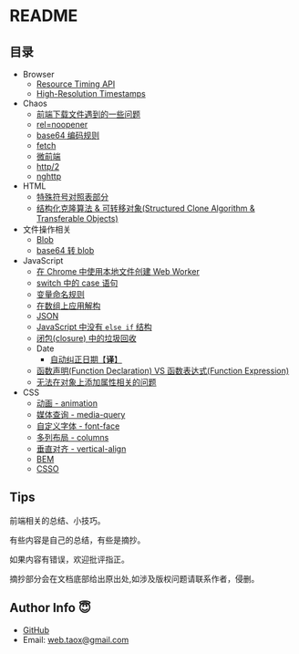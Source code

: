 # README

## 目录

* Browser
	* [Resource Timing API](https://github.com/NinjiaHub/Frontend-Tricks/blob/master/documents/browser/Resource-Timing-API.md)
	* [High-Resolution Timestamps](https://github.com/NinjiaHub/Frontend-Tricks/blob/master/documents/browser/high-resolution-timestamps.md)
* Chaos
  * [前端下载文件遇到的一些问题](https://github.com/NinjiaHub/Frontend-Tricks/blob/master/documents/CHAOS/download-file.md)
  * [rel=noopener](https://github.com/NinjiaHub/Frontend-Tricks/blob/master/documents/CHAOS/rel-noopener.md)
  * [base64 编码规则](https://github.com/NinjiaHub/Frontend-Tricks/blob/master/documents/CHAOS/covert-data-2-base64.md)
  * [fetch](https://github.com/NinjiaHub/Frontend-Tricks/blob/master/documents/CHAOS/fetch.md)
  * [微前端](https://github.com/NinjiaHub/Frontend-Tricks/blob/master/documents/CHAOS/micro-frontends.md)
  * [http/2](https://github.com/NinjiaHub/Frontend-Tricks/blob/master/documents/CHAOS/http2.md)
  * [nghttp](https://github.com/NinjiaHub/Frontend-Tricks/blob/master/documents/CHAOS/nghttp.md)
* HTML
  * [特殊符号对照表部分](https://github.com/NinjiaHub/Frontend-Tricks/blob/master/documents/HTML/%E7%89%B9%E6%AE%8A%E7%AC%A6%E5%8F%B7%E5%AF%B9%E7%85%A7%E8%A1%A8.md)
  * [结构化克隆算法 & 可转移对象(Structured Clone Algorithm & Transferable Objects)](https://github.com/NinjiaHub/Frontend-Tricks/blob/master/documents/HTML/structured-clone-algorithm-transferable.md)
* 文件操作相关
    * [Blob](https://github.com/NinjiaHub/Frontend-Tricks/blob/master/documents/HTML/file/blob.md)
    * [base64 转 blob](https://github.com/NinjiaHub/Frontend-Tricks/blob/master/documents/HTML/file/base64-to-blob.md)
* JavaScript
  * [在 Chrome 中使用本地文件创建 Web Worker](https://github.com/NinjiaHub/Frontend-Tricks/blob/master/documents/JS/create-worker-from-local-file-in-chrome.md)
  * [switch 中的 case 语句](https://github.com/NinjiaHub/Frontend-Tricks/blob/master/documents/JS/switch-case.md)
  * [变量命名规则](https://github.com/NinjiaHub/Frontend-Tricks/blob/master/documents/JS/variable-name.md)
  * [在数组上应用解构](https://github.com/NinjiaHub/Frontend-Tricks/blob/master/documents/JS/using-destructuring-on-array.md)
  * [JSON](https://github.com/NinjiaHub/Frontend-Tricks/blob/master/documents/JS/json.md)
  * [JavaScript 中没有 `else if` 结构](https://github.com/NinjiaHub/Frontend-Tricks/blob/master/documents/JS/there-is-no-else-if-in-js.md)
  * [闭包(closure) 中的垃圾回收](https://github.com/NinjiaHub/Frontend-Tricks/blob/master/documents/JS/closure-garbage-collection.md)
  * Date
    * [自动纠正日期【**译**】](https://github.com/NinjiaHub/Frontend-Tricks/blob/master/documents/JS/date-autocorrection.md)
  * [函数声明(Function Declaration) VS 函数表达式(Function Expression)](https://github.com/NinjiaHub/Frontend-Tricks/blob/master/documents/JS/function-declaration-expression.md)
  * [无法在对象上添加属性相关的问题](https://github.com/NinjiaHub/Frontend-Tricks/blob/master/documents/JS/can-not-add-property-to-object.md)
* CSS
  * [动画 - animation](https://github.com/NinjiaHub/Frontend-Tricks/blob/master/documents/css/animation.md)
  * [媒体查询 - media-query](https://github.com/NinjiaHub/Frontend-Tricks/blob/master/documents/css/media-query.md)
  * [自定义字体 - font-face](https://github.com/NinjiaHub/Frontend-Tricks/blob/master/documents/css/font-face.md)
  * [多列布局 - columns](https://github.com/NinjiaHub/Frontend-Tricks/blob/master/documents/css/column.md)
  * [垂直对齐 - vertical-align](https://github.com/NinjiaHub/Frontend-Tricks/blob/master/documents/css/vertical-align.md)
  * [BEM](https://github.com/NinjiaHub/Frontend-Tricks/blob/master/documents/CHAOS/BEM.md)
  * [CSSO](https://github.com/NinjiaHub/Frontend-Tricks/blob/master/documents/css/csso.md)

## Tips

前端相关的总结、小技巧。

有些内容是自己的总结，有些是摘抄。

如果内容有错误，欢迎批评指正。

摘抄部分会在文档底部给出原出处,如涉及版权问题请联系作者，侵删。

## Author Info 😇

* [GitHub](https://github.com/Tao-Quixote)
* Email: <web.taox@gmail.com>
